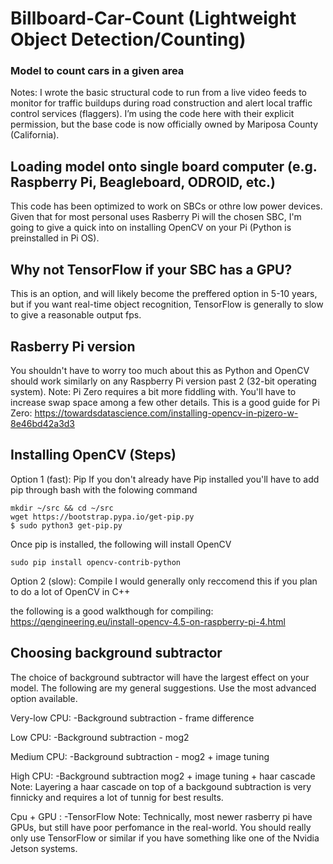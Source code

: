 # Billboard-Car-Count (Lightweight Object Detection/Counting)
### Model to count cars in a given area

Notes: I wrote the basic structural code to run from a live video feeds to monitor for traffic buildups during road construction and alert local traffic control services (flaggers). I’m using the code here with their explicit permission, but the base code is now officially owned by Mariposa County (California).

## Loading model onto single board computer (e.g. Raspberry Pi, Beagleboard, ODROID, etc.)
This code has been optimized to work on SBCs or othre low power devices. Given that for most 
personal uses Rasberry Pi will the chosen SBC, I'm going to give a quick into on installing
OpenCV on your Pi (Python is preinstalled in Pi OS).

## Why not TensorFlow if your SBC has a GPU?
This is an option, and will likely become the preffered option in 5-10 years, but if you want
real-time object recognition, TensorFlow is generally to slow to give a reasonable output fps.

## Rasberry Pi version
You shouldn't have to worry too much about this as Python and OpenCV should work similarly
on any Raspberry Pi version past 2 (32-bit operating system). 
Note: Pi Zero requires a bit more fiddling with. You'll have to increase swap space among
a few other details. This is a good guide for Pi Zero:
https://towardsdatascience.com/installing-opencv-in-pizero-w-8e46bd42a3d3

## Installing OpenCV (Steps)
Option 1 (fast): Pip
If you don't already have Pip installed you'll have to add pip through bash with the
folowing command
```
mkdir ~/src && cd ~/src
wget https://bootstrap.pypa.io/get-pip.py
$ sudo python3 get-pip.py
```

Once pip is installed, the following will install OpenCV
```
sudo pip install opencv-contrib-python
```

Option 2 (slow): Compile
I would generally only reccomend this if you plan to do a lot of OpenCV in C++

the following is a good walkthough for compiling:
https://qengineering.eu/install-opencv-4.5-on-raspberry-pi-4.html


## Choosing background subtractor
The choice of background subtractor will have the largest effect on your model.
The following are my general suggestions. Use the most advanced option available.

Very-low CPU:
-Background subtraction - frame difference

Low CPU:
-Background subtraction - mog2

Medium CPU:
-Background subtraction - mog2 + image tuning

High CPU:
-Background subtraction mog2 + image tuning + haar cascade
Note: Layering a haar cascade on top of a backgound subtraction is very finnicky
and requires a lot of tunnig for best results.

Cpu + GPU :
-TensorFlow
Note: Technically, most newer rasberry pi have GPUs, but still have poor perfomance in the
real-world. You should really only use TensorFlow or similar if you have something 
like one of the Nvidia Jetson systems.